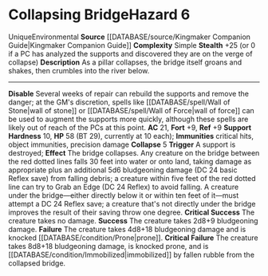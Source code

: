 ﻿---
complexity: Simple
hazard_type: Trap
id: '267'
level: '15'
name: Collapsing Bridge
rarity: Common
source: '[[DATABASE/source/Pathfinder 184. The Ghouls Hunger|Pathfinder #184: The
  Ghouls Hunger]]'
trait:
- '[[DATABASE/trait/Mechanical|Mechanical]]'
- '[[DATABASE/trait/Trap|Trap]]'
type: Hazard

---
# Collapsing Bridge<span class="item-type">Hazard 6</span>

<span class="trait-unique item-trait">Unique</span><span class="item-trait">Environmental</span>
**Source** [[DATABASE/source/Kingmaker Companion Guide|Kingmaker Companion Guide]]
**Complexity** Simple
**Stealth** +25 (or 0 if a PC has analyzed the supports and discovered they are on the verge of collapse)
**Description** As a pillar collapses, the bridge itself groans and shakes, then crumbles into the river below.

---
**Disable** Several weeks of repair can rebuild the supports and remove the danger; at the GM's discretion, spells like [[DATABASE/spell/Wall of Stone|wall of stone]] or [[DATABASE/spell/Wall of Force|wall of force]] can be used to augment the supports more quickly, although these spells are likely out of reach of the PCs at this point.
**AC** 21, **Fort** +9, **Ref** +9
**Support Hardness** 10, **HP** 58 (BT 29), currently at 10 each); **Immunities** critical hits, object immunities, precision damage
**Collapse** <span class="action-icon">5</span> **Trigger** A support is destroyed; **Effect** The bridge collapses. Any creature on the bridge between the red dotted lines falls 30 feet into water or onto land, taking damage as appropriate plus an additional 5d6 bludgeoning damage (DC 24 basic Reflex save) from falling debris; a creature within five feet of the red dotted line can try to Grab an Edge (DC 24 Reflex) to avoid falling.
 A creature under the bridge—either directly below it or within ten feet of it—must attempt a DC 24 Reflex save; a creature that's not directly under the bridge improves the result of their saving throw one degree.
**Critical Success** The creature takes no damage.
**Success** The creature takes 2d8+9 bludgeoning damage.
**Failure** The creature takes 4d8+18 bludgeoning damage and is knocked [[DATABASE/condition/Prone|prone]].
**Critical Failure** The creature takes 8d8+18 bludgeoning damage, is knocked prone, and is [[DATABASE/condition/Immobilized|immobilized]] by fallen rubble from the collapsed bridge.